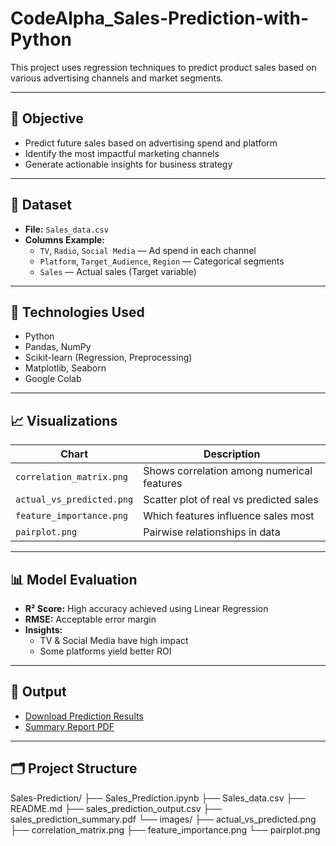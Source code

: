 # CodeAlpha_Sales-Prediction-with-Python

This project uses regression techniques to predict product sales based on various advertising channels and market segments.

---

## 🎯 Objective

- Predict future sales based on advertising spend and platform
- Identify the most impactful marketing channels
- Generate actionable insights for business strategy

---

## 📁 Dataset

- **File:** `Sales_data.csv`
- **Columns Example:**
  - `TV`, `Radio`, `Social Media` — Ad spend in each channel
  - `Platform`, `Target_Audience`, `Region` — Categorical segments
  - `Sales` — Actual sales (Target variable)

---

## 🧠 Technologies Used

- Python
- Pandas, NumPy
- Scikit-learn (Regression, Preprocessing)
- Matplotlib, Seaborn
- Google Colab

---

## 📈 Visualizations

| Chart | Description |
|-------|-------------|
| `correlation_matrix.png` | Shows correlation among numerical features |
| `actual_vs_predicted.png` | Scatter plot of real vs predicted sales |
| `feature_importance.png` | Which features influence sales most |
| `pairplot.png` | Pairwise relationships in data |

---

## 📊 Model Evaluation

- **R² Score:** High accuracy achieved using Linear Regression
- **RMSE:** Acceptable error margin
- **Insights:**
  - TV & Social Media have high impact
  - Some platforms yield better ROI

---

## 📄 Output

- [Download Prediction Results](sales_prediction_output.csv)
- [Summary Report PDF](sales_prediction_summary.pdf)

---

## 🗂 Project Structure
Sales-Prediction/ ├── Sales_Prediction.ipynb ├── Sales_data.csv ├── README.md ├── sales_prediction_output.csv ├── sales_prediction_summary.pdf └── images/ ├── actual_vs_predicted.png ├── correlation_matrix.png ├── feature_importance.png └── pairplot.png
